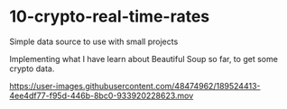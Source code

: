 # 10-crypto-real-time-rates
Simple data source to use with small projects

Implementing what I have learn about Beautiful Soup so far, to get some crypto data.



https://user-images.githubusercontent.com/48474962/189524413-4ee4df77-f95d-446b-8bc0-933920228623.mov

